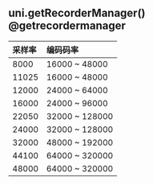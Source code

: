 ## uni.getRecorderManager() @getrecordermanager

<!-- UTSAPIJSON.getRecorderManager.description -->

<!-- UTSAPIJSON.getRecorderManager.compatibility -->

<!-- UTSAPIJSON.getRecorderManager.param -->

<!-- UTSAPIJSON.getRecorderManager.returnValue -->

|采样率|编码码率|
|:-|:-|
|8000|16000 ~ 48000|
|11025|16000 ~ 48000|
|12000|24000 ~ 64000|
|16000|24000 ~ 96000|
|22050|32000 ~ 128000|
|24000|32000 ~ 128000|
|32000|48000 ~ 192000|
|44100|64000 ~ 320000|
|48000|64000 ~ 320000|

<!-- UTSAPIJSON.getRecorderManager.example -->

<!-- UTSAPIJSON.getRecorderManager.tutorial -->

<!-- UTSAPIJSON.getRecorderManager.example -->

<!-- UTSAPIJSON.general_type.name -->

<!-- UTSAPIJSON.general_type.param -->
